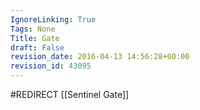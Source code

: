 ```yaml
---
IgnoreLinking: True
Tags: None
Title: Gate
draft: False
revision_date: 2016-04-13 14:56:28+00:00
revision_id: 43095
---
```


#REDIRECT [[Sentinel Gate]]